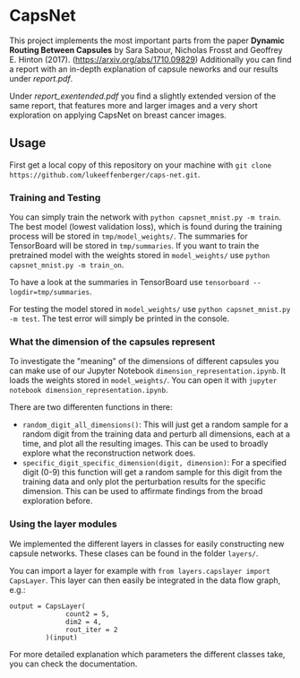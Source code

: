 # CapsNet
This project implements the most important parts from the paper **Dynamic Routing Between Capsules** by Sara Sabour,
Nicholas Frosst and Geoffrey E. Hinton (2017). (https://arxiv.org/abs/1710.09829)
Additionally you can find a report with an in-depth explanation of capsule neworks and our results under *report.pdf*.

Under *report_exentended.pdf* you find a slightly extended version of the same report, that features more and larger images and a very short exploration on applying CapsNet on breast cancer images.

## Usage
First get a local copy of this repository on your machine with `git clone https://github.com/lukeeffenberger/caps-net.git`.

### Training and Testing
You can simply train the network with `python capsnet_mnist.py -m train`. The best model (lowest validation loss), which
is found during the training process will be stored in `tmp/model_weights/`. The summaries for TensorBoard will be stored in
`tmp/summaries`. If you want to train the pretrained model with the weights stored in `model_weights/` use
`python capsnet_mnist.py -m train_on`.

To have a look at the summaries in TensorBoard use `tensorboard --logdir=tmp/summaries`.

For testing the model stored in `model_weights/` use `python capsnet_mnist.py -m test`. The test error will simply
be printed in the console.

### What the dimension of the capsules represent
To investigate the "meaning" of the dimensions of different capsules you can make use of our Jupyter Notebook
`dimension_representation.ipynb`. It loads the weights stored in `model_weights/`. You can open it with 
`jupyter notebook dimension_representation.ipynb`.

There are two differenten functions in there:

- `random_digit_all_dimensions()`: This will just get a random sample for a random digit from the training data and perturb all dimensions, each at a time, and plot all the resulting images. This can be used to broadly explore what the reconstruction network does.
- `specific_digit_specific_dimension(digit, dimension)`: For a specified digit (0-9) this function will get a random sample for this digit from the training data and only plot the perturbation results for the specific dimension. This can be used to
affirmate findings from the broad exploration before.

### Using the layer modules
We implemented the different layers in classes for easily constructing new capsule networks. These clases can be found in the 
folder `layers/`.

You  can import a layer for example with `from layers.capslayer import CapsLayer`. This layer can then easily be integrated in the data flow graph, e.g.:
```
output = CapsLayer(
              count2 = 5,
              dim2 = 4,
              rout_iter = 2
         )(input)
```
For more detailed explanation which parameters the different classes take, you can check the documentation.
